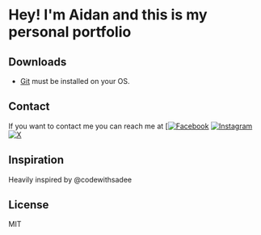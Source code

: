# Hey! I'm Aidan and this is my personal portfolio

## Downloads

* [Git](https://git-scm.com/downloads "Download Git") must be installed on your OS.

## Contact

If you want to contact me you can reach me at 
[[![Facebook](https://img.shields.io/badge/Facebook-%231877F2.svg?logo=Facebook&logoColor=white)](https://www.facebook.com/aidan.gu.7/) [![Instagram](https://img.shields.io/badge/Instagram-%23E4405F.svg?logo=Instagram&logoColor=white)](https://www.instagram.com/aidan._.gu/) [![X](https://img.shields.io/badge/X-black.svg?logo=X&logoColor=white)](https://x.com/Aidan_Gu) 

## Inspiration

Heavily inspired by @codewithsadee

## License

MIT
